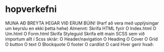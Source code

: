 # hopverkefni
MUNA AÐ BREYTA ÞEGAR VIÐ ERUM BÚIN! (Þarf að vera með upplýsingar um keyrslu en ekki þetta hehe)
Almennt: 
Skrifa HTML fyrir
  O Index.html
  O Um.html
  O Form.html
Skrifa Styleguid
Skrifa eitt main SCSS sem við importum allt í
Scss skrár:
  O Header/navigation
  O Heading
  O Cover
  O Grid
  O button
  O text
  O Blockquote
  O footer
  O cardlist
  O card
Hver gerir hvað:
